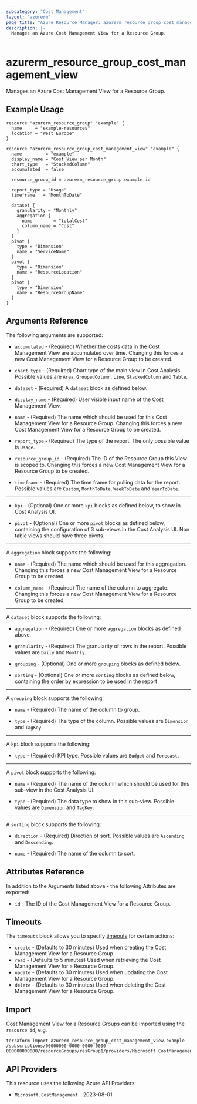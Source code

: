 ```yaml
---
subcategory: "Cost Management"
layout: "azurerm"
page_title: "Azure Resource Manager: azurerm_resource_group_cost_management_view"
description: |-
  Manages an Azure Cost Management View for a Resource Group.
---
```


# azurerm_resource_group_cost_management_view

Manages an Azure Cost Management View for a Resource Group.

## Example Usage

```hcl
resource "azurerm_resource_group" "example" {
  name     = "example-resources"
  location = "West Europe"
}

resource "azurerm_resource_group_cost_management_view" "example" {
  name         = "example"
  display_name = "Cost View per Month"
  chart_type   = "StackedColumn"
  accumulated  = false

  resource_group_id = azurerm_resource_group.example.id

  report_type = "Usage"
  timeframe   = "MonthToDate"

  dataset {
    granularity = "Monthly"
    aggregation {
      name        = "totalCost"
      column_name = "Cost"
    }
  }
  pivot {
    type = "Dimension"
    name = "ServiceName"
  }
  pivot {
    type = "Dimension"
    name = "ResourceLocation"
  }
  pivot {
    type = "Dimension"
    name = "ResourceGroupName"
  }
}
```

## Arguments Reference

The following arguments are supported:

* `accumulated` - (Required) Whether the costs data in the Cost Management View are accumulated over time. Changing this forces a new Cost Management View for a Resource Group to be created.

* `chart_type` - (Required) Chart type of the main view in Cost Analysis. Possible values are `Area`, `GroupedColumn`, `Line`, `StackedColumn` and `Table`.

* `dataset` - (Required) A `dataset` block as defined below.

* `display_name` - (Required) User visible input name of the Cost Management View.

* `name` - (Required) The name which should be used for this Cost Management View for a Resource Group. Changing this forces a new Cost Management View for a Resource Group to be created.

* `report_type` - (Required) The type of the report. The only possible value is `Usage`.

* `resource_group_id` - (Required) The ID of the Resource Group this View is scoped to. Changing this forces a new Cost Management View for a Resource Group to be created.

* `timeframe` - (Required) The time frame for pulling data for the report. Possible values are `Custom`, `MonthToDate`, `WeekToDate` and `YearToDate`.

---

* `kpi` - (Optional) One or more `kpi` blocks as defined below, to show in Cost Analysis UI.

* `pivot` - (Optional) One or more `pivot` blocks as defined below, containing the configuration of 3 sub-views in the Cost Analysis UI. Non table views should have three pivots.

---

A `aggregation` block supports the following:

* `name` - (Required) The name which should be used for this aggregation. Changing this forces a new Cost Management View for a Resource Group to be created.

* `column_name` - (Required) The name of the column to aggregate. Changing this forces a new Cost Management View for a Resource Group to be created.

---

A `dataset` block supports the following:

* `aggregation` - (Required) One or more `aggregation` blocks as defined above.

* `granularity` - (Required) The granularity of rows in the report. Possible values are `Daily` and `Monthly`.

* `grouping` - (Optional) One or more `grouping` blocks as defined below.

* `sorting` - (Optional) One or more `sorting` blocks as defined below, containing the order by expression to be used in the report

---

A `grouping` block supports the following:

* `name` - (Required) The name of the column to group.

* `type` - (Required) The type of the column. Possible values are `Dimension` and `TagKey`.

---

A `kpi` block supports the following:

* `type` - (Required) KPI type. Possible values are `Budget` and `Forecast`.

---

A `pivot` block supports the following:

* `name` - (Required) The name of the column which should be used for this sub-view in the Cost Analysis UI.

* `type` - (Required) The data type to show in this sub-view. Possible values are `Dimension` and `TagKey`.

---

A `sorting` block supports the following:

* `direction` - (Required) Direction of sort. Possible values are `Ascending` and `Descending`.

* `name` - (Required) The name of the column to sort.

## Attributes Reference

In addition to the Arguments listed above - the following Attributes are exported: 

* `id` - The ID of the Cost Management View for a Resource Group.

## Timeouts

The `timeouts` block allows you to specify [timeouts](https://www.terraform.io/language/resources/syntax#operation-timeouts) for certain actions:

* `create` - (Defaults to 30 minutes) Used when creating the Cost Management View for a Resource Group.
* `read` - (Defaults to 5 minutes) Used when retrieving the Cost Management View for a Resource Group.
* `update` - (Defaults to 30 minutes) Used when updating the Cost Management View for a Resource Group.
* `delete` - (Defaults to 30 minutes) Used when deleting the Cost Management View for a Resource Group.

## Import

Cost Management View for a Resource Groups can be imported using the `resource id`, e.g.

```shell
terraform import azurerm_resource_group_cost_management_view.example /subscriptions/00000000-0000-0000-0000-000000000000/resourceGroups/resGroup1/providers/Microsoft.CostManagement/views/costmanagementview
```

## API Providers
<!-- This section is generated, changes will be overwritten -->
This resource uses the following Azure API Providers:

* `Microsoft.CostManagement` - 2023-08-01
